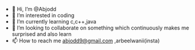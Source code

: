- 👋 Hi, I’m @Abjodd
- 👀 I’m interested in coding 
- 🌱 I’m currently learning c,c++,java
- 💞️ I’m looking to collaborate on something which continuously makes me surprised and also learn
- 📫 How to reach me abjodd9@gmail.com ,arbeelwanii(insta)

<!---
Abjodd/Abjodd is a ✨ special ✨ repository because its `README.md` (this file) appears on your GitHub profile.
You can click the Preview link to take a look at your changes.
--->

